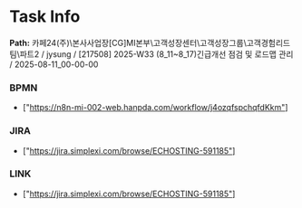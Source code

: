 # Task Info

**Path:** 카페24(주)\본사사업장\[CG]MI본부\고객성장센터\고객성장그룹\고객경험리드팀\파트2 / jysung / [217508] 2025-W33 (8_11~8_17)긴급개선 점검 및 로드맵 관리 / 2025-08-11_00-00-00

### BPMN
- ["https://n8n-mi-002-web.hanpda.com/workflow/j4ozqfspchqfdKkm"]

### JIRA
- ["https://jira.simplexi.com/browse/ECHOSTING-591185"]

### LINK
- ["https://jira.simplexi.com/browse/ECHOSTING-591185"]

